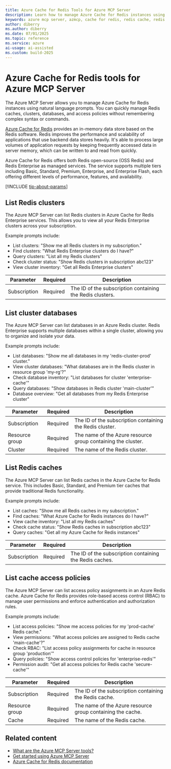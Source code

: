 ```yaml
---
title: Azure Cache for Redis Tools for Azure MCP Server
description: Learn how to manage Azure Cache for Redis instances using the Azure MCP Server with natural language prompts. Discover tools for Redis clusters, databases, caches, and access policies.
keywords: azure mcp server, azmcp, cache for redis, redis cache, redis cluster, redis enterprise
author: diberry
ms.author: diberry
ms.date: 07/01/2025
ms.topic: reference
ms.service: azure
ai-usage: ai-assisted
ms.custom: build-2025
---
```


# Azure Cache for Redis tools for Azure MCP Server

The Azure MCP Server allows you to manage Azure Cache for Redis instances using natural language prompts. You can quickly manage Redis caches, clusters, databases, and access policies without remembering complex syntax or commands.

[Azure Cache for Redis](https://learn.microsoft.com/en-us/azure/azure-cache-for-redis/cache-overview) provides an in-memory data store based on the Redis software. Redis improves the performance and scalability of applications that use backend data stores heavily. It's able to process large volumes of application requests by keeping frequently accessed data in server memory, which can be written to and read from quickly.

Azure Cache for Redis offers both Redis open-source (OSS Redis) and Redis Enterprise as managed services. The service supports multiple tiers including Basic, Standard, Premium, Enterprise, and Enterprise Flash, each offering different levels of performance, features, and availability.

[!INCLUDE [tip-about-params](../includes/tools/parameter-consideration.md)]

## List Redis clusters

The Azure MCP Server can list Redis clusters in Azure Cache for Redis Enterprise services. This allows you to view all your Redis Enterprise clusters across your subscription.

Example prompts include:

- List clusters: "Show me all Redis clusters in my subscription."
- Find clusters: "What Redis Enterprise clusters do I have?"
- Query clusters: "List all my Redis clusters"
- Check cluster status: "Show Redis clusters in subscription abc123"
- View cluster inventory: "Get all Redis Enterprise clusters"

| Parameter | Required | Description |
| --- | --- | --- |
| Subscription | Required | The ID of the subscription containing the Redis clusters. |

## List cluster databases

The Azure MCP Server can list databases in an Azure Redis cluster. Redis Enterprise supports multiple databases within a single cluster, allowing you to organize and isolate your data.

Example prompts include:

- List databases: "Show me all databases in my 'redis-cluster-prod' cluster."
- View cluster databases: "What databases are in the Redis cluster in resource group 'my-rg'?"
- Check database inventory: "List databases for cluster 'enterprise-cache'"
- Query databases: "Show databases in Redis cluster 'main-cluster'"
- Database overview: "Get all databases from my Redis Enterprise cluster"

| Parameter | Required | Description |
| --- | --- | --- |
| Subscription | Required | The ID of the subscription containing the Redis cluster. |
| Resource group | Required | The name of the Azure resource group containing the cluster. |
| Cluster | Required | The name of the Redis cluster. |

## List Redis caches

The Azure MCP Server can list Redis caches in the Azure Cache for Redis service. This includes Basic, Standard, and Premium tier caches that provide traditional Redis functionality.

Example prompts include:

- List caches: "Show me all Redis caches in my subscription."
- Find caches: "What Azure Cache for Redis instances do I have?"
- View cache inventory: "List all my Redis caches"
- Check cache status: "Show Redis caches in subscription abc123"
- Query caches: "Get all my Azure Cache for Redis instances"

| Parameter | Required | Description |
| --- | --- | --- |
| Subscription | Required | The ID of the subscription containing the Redis caches. |

## List cache access policies

The Azure MCP Server can list access policy assignments in an Azure Redis cache. Azure Cache for Redis provides role-based access control (RBAC) to manage user permissions and enforce authentication and authorization rules.

Example prompts include:

- List access policies: "Show me access policies for my 'prod-cache' Redis cache."
- View permissions: "What access policies are assigned to Redis cache 'main-cache'?"
- Check RBAC: "List access policy assignments for cache in resource group 'production'"
- Query policies: "Show access control policies for 'enterprise-redis'"
- Permission audit: "Get all access policies for Redis cache 'secure-cache'"

| Parameter | Required | Description |
| --- | --- | --- |
| Subscription | Required | The ID of the subscription containing the Redis cache. |
| Resource group | Required | The name of the Azure resource group containing the cache. |
| Cache | Required | The name of the Redis cache. |

## Related content

- [What are the Azure MCP Server tools?](index.md)
- [Get started using Azure MCP Server](../get-started.md)
- [Azure Cache for Redis documentation](https://learn.microsoft.com/en-us/azure/azure-cache-for-redis/)

